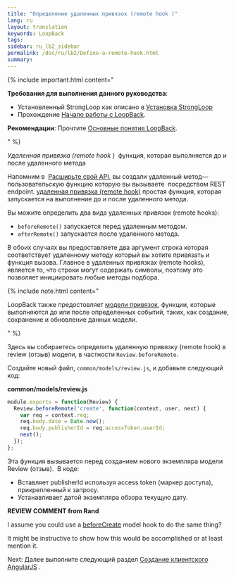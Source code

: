 ```yaml
---
title: "Определение удаленных привязок (remote hook )"
lang: ru
layout: translation
keywords: LoopBack
tags:
sidebar: ru_lb2_sidebar
permalink: /doc/ru/lb2/Define-a-remote-hook.html
summary:
---
```


{% include important.html content="

**Требования для выполнения данного руководства**:

*   Установленный StrongLoop как описано в [Установка StrongLoop](Installing-StrongLoop.html)
*   Прохождение [Начало работы с LoopBack](https://docs.strongloop.com/pages/viewpage.action?pageId=5310598).

**Рекомендации**: Прочтите [Основные понятия LoopBack](LoopBack-core-concepts.html).

" %}

_Удаленная привязка (remote hook )_  функция, которая выполняется до и после удаленного метода

Напомним в  [Расширьте свой API](-API.html), вы создали удаленный метод—пользовательскую функцию которую вы вызываете  посредством REST endpoint. [удаленная привязка (remote hook)](Remote-hooks.html) простая функция, которая запускается на выполнение до и после удаленного метода.

Вы можите определить два вида удаленных привязок (remote hooks):

*   `beforeRemote()` запускается перед удаленным методом.
*   `afterRemote()` запускается после удаленного метода.

В обоих случаях вы предоставляете два аргумент строка которая соответствует удаленному методу который вы хотите привязать и функция вызова. Главное в удаленных привязках (remote hooks), является то, что строки могут содержать символы, поэтому это позволяет инициировать любые методы подбора.

{% include note.html content="

LoopBack также предостовляет [модели привязок](Model-hooks.html), функции, которые выполняются до или после определенных событий, таких, как создание, сохранение и обновление данных модели.

" %}

Здесь вы собираетесь определить удаленную привязку (remote hook) в review (отзыв) модели, в частности `Review.beforeRemote`.

Создайте новый файл, `common/models/review.js`, и добавьте следующий код:

**common/models/review.js**

```js
module.exports = function(Review) {
  Review.beforeRemote('create', function(context, user, next) {
    var req = context.req;
    req.body.date = Date.now();
    req.body.publisherId = req.accessToken.userId;
    next();
  });
};
```

Эта функция вызывается перед созданием нового экземпляра модели Review (отзыв).  В коде:

*   Вставляет publisherId используя access token (маркер доступа), прикрепленный к запросу.
*   Устанавливает датой экземпляра обзора текущую дату.

<div class="sl-hidden"><strong>REVIEW COMMENT from Rand</strong><br>
  <p><span>I assume you could use a </span><a href="http://docs.strongloop.com/display/LB/Model+hooks#Modelhooks-beforeCreate" class="external-link" rel="nofollow">beforeCreate</a><span>&nbsp;</span><span>model hook to do the same thing?</span></p>
  <p>It might be instructive to show how this would be accomplished or at least mention it.</p>
</div>

Next: Далее выполните следующий раздел [Создание клиентского AngularJS](-AngularJS.html) .
